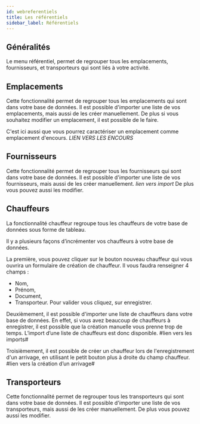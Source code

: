 ```yaml
---
id: webreferentiels
title: Les référentiels
sidebar_label: Référentiels
---
```



## Généralités

Le menu référentiel, permet de regrouper tous les emplacements, fournisseurs, et transporteurs qui sont liés à votre activité. 

## Emplacements

Cette fonctionnalité permet de regrouper tous les emplacements qui sont dans votre base de données.
Il est possible d'importer une liste de vos emplacements, mais aussi de les créer manuellement. 
De plus si vous souhaitez modifier un emplacement, il est possible de le faire.  

C'est ici aussi que vous pourrez caractériser un emplacement comme emplacement d'encours. *LIEN VERS LES ENCOURS* 

## Fournisseurs

Cette fonctionnalité permet de regrouper tous les fournisseurs qui sont dans votre base de données. 
Il est possible d'importer une liste de vos fournisseurs, mais aussi de les créer manuellement. *lien vers import* 
De plus vous pouvez aussi les modifier. 

## Chauffeurs 

La fonctionnalité chauffeur regroupe tous les chauffeurs de votre base de données sous forme de tableau. 

Il y a plusieurs façons d’incrémenter vos chauffeurs à votre base de données. 

La première, vous pouvez cliquer sur le bouton nouveau chauffeur qui vous ouvrira un formulaire de création de chauffeur. Il vous faudra renseigner 4 champs :  
-	Nom, 
-	Prénom, 
-	Document,
-	Transporteur.
Pour valider vous cliquez, sur enregistrer. 

Deuxièmement, il est possible d'importer une liste de chauffeurs dans votre base de données. En effet, si vous avez beaucoup de chauffeurs à enregistrer, il est possible que la création manuelle vous prenne trop de temps. L’import d’une liste de chauffeurs est donc disponible. #lien vers les imports# 

Troisièmement, il est possible de créer un chauffeur lors de l'enregistrement d'un arrivage, en utilisant le petit bouton plus à droite du champ chauffeur. #lien vers la création d’un arrivage#


## Transporteurs

Cette fonctionnalité permet de regrouper tous les transporteurs qui sont dans votre base de données. 
Il est possible d'importer une liste de vos transporteurs, mais aussi de les créer manuellement.
De plus vous pouvez aussi les modifier. 
